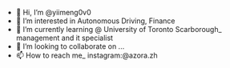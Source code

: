 - 👋 Hi, I’m @yiimeng0v0
- 👀 I’m interested in Autonomous Driving, Finance
- 🌱 I’m currently learning @ University of Toronto Scarborough_ management and it specialist
- 💞️ I’m looking to collaborate on ...
- 📫 How to reach me_ instagram:@azora.zh

<!---
yiimeng0v0/yiimeng0v0 is a ✨ special ✨ repository because its `README.md` (this file) appears on your GitHub profile.
You can click the Preview link to take a look at your changes.
--->
